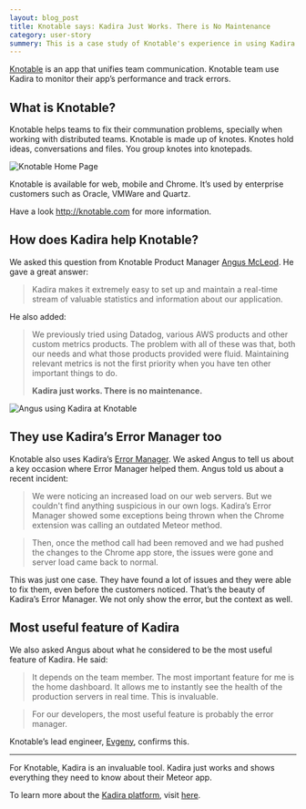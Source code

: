 ```yaml
---
layout: blog_post
title: Knotable says: Kadira Just Works. There is No Maintenance
category: user-story
summery: This is a case study of Knotable's experience in using Kadira with their Meteor app.
---
```


[Knotable](http://knotable.com/) is an app that unifies team communication. Knotable team use Kadira to monitor their app’s  performance and track errors.

## What is Knotable?

Knotable helps teams to fix their communation problems, specially when working with distributed teams. Knotable is made up of knotes. Knotes hold ideas, conversations and files. You group knotes into knotepads.

![Knotable Home Page](https://cldup.com/cU64pjlSa4.jpg)

Knotable is available for web, mobile and Chrome. It’s used by enterprise customers such as Oracle, VMWare and Quartz. 

Have a look <http://knotable.com> for more information.

## How does Kadira help Knotable? 

We asked this question from Knotable Product Manager [Angus McLeod](https://www.linkedin.com/in/anguspmcleod). He gave a great answer:

> Kadira makes it extremely easy to set up and maintain a real-time stream of valuable statistics and information about our application.

He also added: 

> We previously tried using Datadog, various AWS products and other custom metrics products. The problem with all of these was that, both our needs and what those products provided were fluid. Maintaining relevant metrics is not the first priority when you have ten other important things to do. 
> 
> **Kadira just works. There is no maintenance.**

![Angus using Kadira at Knotable](https://cldup.com/Feuq2GPIHD.jpeg)

## They use Kadira’s Error Manager too

Knotable also uses Kadira’s [Error Manager](https://kadira.io/platform/kadira-error-manager/overview). We asked Angus to tell us about a key occasion where Error Manager helped them. Angus told us about a recent incident:

> We were noticing an increased load on our web servers. But we couldn't find anything suspicious in our own logs. Kadira’s Error Manager showed some exceptions being thrown when the Chrome extension was calling an outdated Meteor method. 

> Then, once the method call had been removed and we had pushed the changes to the Chrome app store, the issues were gone and server load came back to normal.

This was just one case. They have found a lot of issues and they were able to fix them, even before the customers noticed. That’s the beauty of Kadira’s Error Manager. We not only show the error, but the context as well.


## Most useful feature of Kadira

We also asked Angus about what he considered to be the most useful feature of Kadira. He said:

> It depends on the team member. The most important feature for me is the home dashboard. It allows me to instantly see the health of the production servers in real time. This is invaluable.

> For our developers, the most useful feature is probably the error manager.

Knotable’s lead engineer, [Evgeny](https://github.com/eluck), confirms this.

<hr/>

For Knotable, Kadira is an invaluable tool. Kadira just works and shows everything they need to know about their Meteor app. 

To learn more about the [Kadira platform](https://kadira.io/platform), visit [here](https://kadira.io/platform).